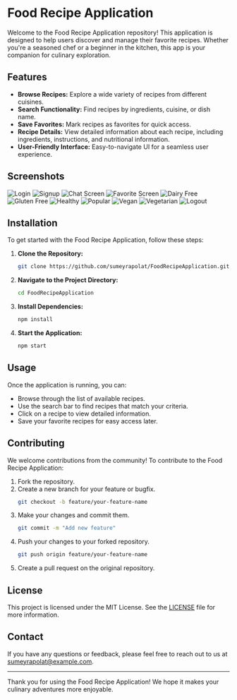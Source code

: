 # Food Recipe Application

Welcome to the Food Recipe Application repository! This application is designed to help users discover and manage their favorite recipes. Whether you're a seasoned chef or a beginner in the kitchen, this app is your companion for culinary exploration.

## Features

- **Browse Recipes:** Explore a wide variety of recipes from different cuisines.
- **Search Functionality:** Find recipes by ingredients, cuisine, or dish name.
- **Save Favorites:** Mark recipes as favorites for quick access.
- **Recipe Details:** View detailed information about each recipe, including ingredients, instructions, and nutritional information.
- **User-Friendly Interface:** Easy-to-navigate UI for a seamless user experience.

## Screenshots

![Login](https://github.com/sumeyrapolat/FoodRecipeApplication/blob/main/screenshots/login.png)
![Signup](https://github.com/sumeyrapolat/FoodRecipeApplication/blob/main/screenshots/signup.png)
![Chat Screen](https://github.com/sumeyrapolat/FoodRecipeApplication/blob/main/screenshots/chatscreen.png)
![Favorite Screen](https://github.com/sumeyrapolat/FoodRecipeApplication/blob/main/screenshots/favoritescreen.png)
![Dairy Free](https://github.com/sumeyrapolat/FoodRecipeApplication/blob/main/screenshots/dairyfree.png)
![Gluten Free](https://github.com/sumeyrapolat/FoodRecipeApplication/blob/main/screenshots/glutenfree.png)
![Healthy](https://github.com/sumeyrapolat/FoodRecipeApplication/blob/main/screenshots/healthy.png)
![Popular](https://github.com/sumeyrapolat/FoodRecipeApplication/blob/main/screenshots/popular.png)
![Vegan](https://github.com/sumeyrapolat/FoodRecipeApplication/blob/main/screenshots/vegan.png)
![Vegetarian](https://github.com/sumeyrapolat/FoodRecipeApplication/blob/main/screenshots/vegetarian.png)
![Logout](https://github.com/sumeyrapolat/FoodRecipeApplication/blob/main/screenshots/logout.png)

## Installation

To get started with the Food Recipe Application, follow these steps:

1. **Clone the Repository:**
    ```bash
    git clone https://github.com/sumeyrapolat/FoodRecipeApplication.git
    ```
2. **Navigate to the Project Directory:**
    ```bash
    cd FoodRecipeApplication
    ```
3. **Install Dependencies:**
    ```bash
    npm install
    ```
4. **Start the Application:**
    ```bash
    npm start
    ```

## Usage

Once the application is running, you can:

- Browse through the list of available recipes.
- Use the search bar to find recipes that match your criteria.
- Click on a recipe to view detailed information.
- Save your favorite recipes for easy access later.

## Contributing

We welcome contributions from the community! To contribute to the Food Recipe Application:

1. Fork the repository.
2. Create a new branch for your feature or bugfix.
    ```bash
    git checkout -b feature/your-feature-name
    ```
3. Make your changes and commit them.
    ```bash
    git commit -m "Add new feature"
    ```
4. Push your changes to your forked repository.
    ```bash
    git push origin feature/your-feature-name
    ```
5. Create a pull request on the original repository.

## License

This project is licensed under the MIT License. See the [LICENSE](LICENSE) file for more information.

## Contact

If you have any questions or feedback, please feel free to reach out to us at sumeyrapolat@example.com.

---

Thank you for using the Food Recipe Application! We hope it makes your culinary adventures more enjoyable.
